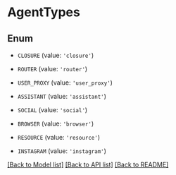 # AgentTypes


## Enum

* `CLOSURE` (value: `'closure'`)

* `ROUTER` (value: `'router'`)

* `USER_PROXY` (value: `'user_proxy'`)

* `ASSISTANT` (value: `'assistant'`)

* `SOCIAL` (value: `'social'`)

* `BROWSER` (value: `'browser'`)

* `RESOURCE` (value: `'resource'`)

* `INSTAGRAM` (value: `'instagram'`)

[[Back to Model list]](../README.md#documentation-for-models) [[Back to API list]](../README.md#documentation-for-api-endpoints) [[Back to README]](../README.md)


